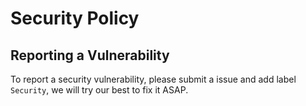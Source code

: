 # Security Policy

## Reporting a Vulnerability

To report a security vulnerability, please submit a issue and add label `Security`, we will try our best to fix it ASAP.
